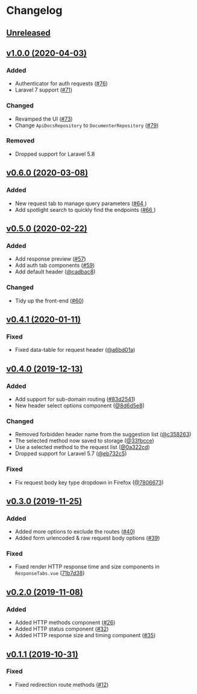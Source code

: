 # Changelog

## [Unreleased](https://github.com/davidhsianturi/laravel-compass/compare/v1.0.0...HEAD)

## [v1.0.0 (2020-04-03)](https://github.com/davidhsianturi/laravel-compass/compare/v0.6.0...v1.0.0)

### Added
- Authenticator for auth requests ([#76](https://github.com/davidhsianturi/laravel-compass/pull/76))
- Laravel 7 support ([#71](https://github.com/davidhsianturi/laravel-compass/pull/71))

### Changed
- Revamped the UI ([#73](https://github.com/davidhsianturi/laravel-compass/pull/73))
- Change `ApiDocsRepository` to `DocumenterRepository` ([#79](https://github.com/davidhsianturi/laravel-compass/pull/79))

### Removed
- Dropped support for Laravel 5.8

## [v0.6.0 (2020-03-08)](https://github.com/davidhsianturi/laravel-compass/compare/v0.5.1...v0.6.0)

### Added
- New request tab to manage query parameters ([#64 ](https://github.com/davidhsianturi/laravel-compass/pull/64))
- Add spotlight search to quickly find the endpoints ([#66 ](https://github.com/davidhsianturi/laravel-compass/pull/66))

## [v0.5.0 (2020-02-22)](https://github.com/davidhsianturi/laravel-compass/compare/v0.4.1...v0.5.0)

### Added
- Add response preview ([#57](https://github.com/davidhsianturi/laravel-compass/pull/57))
- Add auth tab components ([#59](https://github.com/davidhsianturi/laravel-compass/pull/59))
- Add default header ([@cadbac8](https://github.com/davidhsianturi/laravel-compass/commit/cadbac825efe8008ce212b1deefb4643b939383c))

### Changed
- Tidy up the front-end ([#60](https://github.com/davidhsianturi/laravel-compass/pull/60))

## [v0.4.1 (2020-01-11)](https://github.com/davidhsianturi/laravel-compass/compare/v0.4.0...v0.4.1)

### Fixed
- Fixed data-table for request header ([@a6bd01a](https://github.com/davidhsianturi/laravel-compass/commit/a6bd01ac27a31575f1130c5a3dfbcd4beb8a3d4a))

## [v0.4.0 (2019-12-13)](https://github.com/davidhsianturi/laravel-compass/compare/v0.3.0...v0.4.0)

### Added
- Add support for sub-domain routing ([#83d2541](https://github.com/davidhsianturi/laravel-compass/pull/53))
- New header select options component ([@8d6d5e8](https://github.com/davidhsianturi/laravel-compass/commit/7806673eb6108218524418b6c09cdc6757ba4f9e))

### Changed
- Removed forbidden header name from the suggestion list ([@c358263](https://github.com/davidhsianturi/laravel-compass/commit/8d6d5e86b4a2a8e796f3c87d3a20887bdffe684f))
- The selected method now saved to storage ([@33fbcce](https://github.com/davidhsianturi/laravel-compass/commit/6afadd081403e0127d49a9da7bf56ffb0c695c18))
- Use a selected method to the request list ([@0a322cd](https://github.com/davidhsianturi/laravel-compass/commit/ae5f2066ca92f9681390ff93d5d7e6afe6c76449))
- Dropped support for Laravel 5.7 ([@eb732c5](https://github.com/davidhsianturi/laravel-compass/commit/347a3bd7122ca44471523b80e6fa7570f9c061ba))

### Fixed
- Fix request body key type dropdown in Firefox ([@7806673](https://github.com/davidhsianturi/laravel-compass/commit/b80509753431ae38037778660dfa9b9fc81d4434))

## [v0.3.0 (2019-11-25)](https://github.com/davidhsianturi/laravel-compass/compare/v0.2.0...v0.3.0)

### Added
- Added more options to exclude the routes ([#40](https://github.com/davidhsianturi/laravel-compass/pull/40))
- Added form urlencoded & raw request body options ([#39](https://github.com/davidhsianturi/laravel-compass/pull/39))

### Fixed
- Fixed render HTTP response time and size components in `ResponseTabs.vue` ([71b7d38](https://github.com/davidhsianturi/laravel-compass/commit/71b7d3887f624e238043e22543cab21859bd4cfe))

## [v0.2.0 (2019-11-08)](https://github.com/davidhsianturi/laravel-compass/compare/v0.1.1...v0.2.0)

### Added
- Added HTTP methods component ([#26](https://github.com/davidhsianturi/laravel-compass/pull/26))
- Added HTTP status component ([#32](https://github.com/davidhsianturi/laravel-compass/pull/32))
- Added HTTP response size and timing component ([#35](https://github.com/davidhsianturi/laravel-compass/pull/35))

## [v0.1.1 (2019-10-31)](https://github.com/davidhsianturi/laravel-compass/compare/v0.1.0...v0.1.1)

### Fixed
- Fixed redirection route methods ([#12](https://github.com/davidhsianturi/laravel-compass/pull/12))
